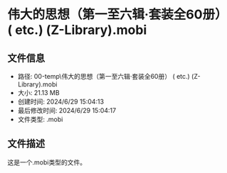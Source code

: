 ﻿# 伟大的思想（第一至六辑·套装全60册） ( etc.) (Z-Library).mobi

## 文件信息
- 路径: 00-temp\伟大的思想（第一至六辑·套装全60册） ( etc.) (Z-Library).mobi
- 大小: 21.13 MB
- 创建时间: 2024/6/29 15:04:13
- 最后修改时间: 2024/6/29 15:04:17
- 文件类型: .mobi

## 文件描述
这是一个.mobi类型的文件。

